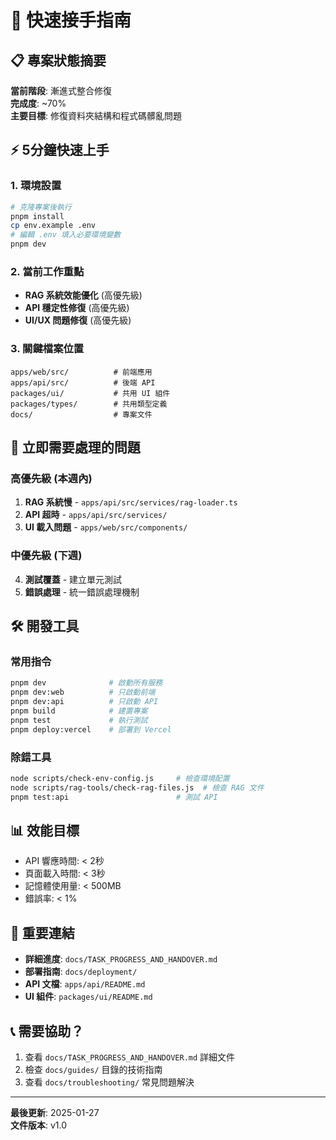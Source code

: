 # 🚀 快速接手指南

## 📋 專案狀態摘要

**當前階段**: 漸進式整合修復  
**完成度**: ~70%  
**主要目標**: 修復資料夾結構和程式碼髒亂問題  

## ⚡ 5分鐘快速上手

### 1. 環境設置
```bash
# 克隆專案後執行
pnpm install
cp env.example .env
# 編輯 .env 填入必要環境變數
pnpm dev
```

### 2. 當前工作重點
- **RAG 系統效能優化** (高優先級)
- **API 穩定性修復** (高優先級)  
- **UI/UX 問題修復** (高優先級)

### 3. 關鍵檔案位置
```
apps/web/src/          # 前端應用
apps/api/src/          # 後端 API
packages/ui/           # 共用 UI 組件
packages/types/        # 共用類型定義
docs/                  # 專案文件
```

## 🚧 立即需要處理的問題

### 高優先級 (本週內)
1. **RAG 系統慢** - `apps/api/src/services/rag-loader.ts`
2. **API 超時** - `apps/api/src/services/`
3. **UI 載入問題** - `apps/web/src/components/`

### 中優先級 (下週)
4. **測試覆蓋** - 建立單元測試
5. **錯誤處理** - 統一錯誤處理機制

## 🛠️ 開發工具

### 常用指令
```bash
pnpm dev              # 啟動所有服務
pnpm dev:web          # 只啟動前端
pnpm dev:api          # 只啟動 API
pnpm build            # 建置專案
pnpm test             # 執行測試
pnpm deploy:vercel    # 部署到 Vercel
```

### 除錯工具
```bash
node scripts/check-env-config.js     # 檢查環境配置
node scripts/rag-tools/check-rag-files.js  # 檢查 RAG 文件
pnpm test:api                        # 測試 API
```

## 📊 效能目標

- API 響應時間: < 2秒
- 頁面載入時間: < 3秒  
- 記憶體使用量: < 500MB
- 錯誤率: < 1%

## 🔗 重要連結

- **詳細進度**: `docs/TASK_PROGRESS_AND_HANDOVER.md`
- **部署指南**: `docs/deployment/`
- **API 文檔**: `apps/api/README.md`
- **UI 組件**: `packages/ui/README.md`

## 📞 需要協助？

1. 查看 `docs/TASK_PROGRESS_AND_HANDOVER.md` 詳細文件
2. 檢查 `docs/guides/` 目錄的技術指南
3. 查看 `docs/troubleshooting/` 常見問題解決

---

**最後更新**: 2025-01-27  
**文件版本**: v1.0

